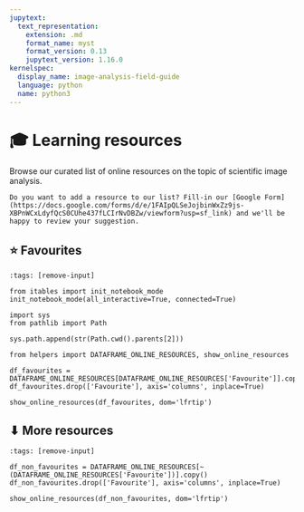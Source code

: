 ```yaml
---
jupytext:
  text_representation:
    extension: .md
    format_name: myst
    format_version: 0.13
    jupytext_version: 1.16.0
kernelspec:
  display_name: image-analysis-field-guide
  language: python
  name: python3
---
```

# 🎓 Learning resources

Browse our curated list of online resources on the topic of scientific image analysis.

```{admonition} Contribute
Do you want to add a resource to our list? Fill-in our [Google Form](https://docs.google.com/forms/d/e/1FAIpQLSeJojbinWxZz9js-XBPnWCxLdyfQcS0CUhe437fLCIrNvDBZw/viewform?usp=sf_link) and we'll be happy to review your suggestion.
```

## ⭐ Favourites

```{code-cell} ipython3
:tags: [remove-input]

from itables import init_notebook_mode
init_notebook_mode(all_interactive=True, connected=True)

import sys
from pathlib import Path

sys.path.append(str(Path.cwd().parents[2]))

from helpers import DATAFRAME_ONLINE_RESOURCES, show_online_resources

df_favourites = DATAFRAME_ONLINE_RESOURCES[DATAFRAME_ONLINE_RESOURCES['Favourite']].copy()
df_favourites.drop(['Favourite'], axis='columns', inplace=True)

show_online_resources(df_favourites, dom='lfrtip')
```

## ⬇ More resources

```{code-cell} ipython3
:tags: [remove-input]

df_non_favourites = DATAFRAME_ONLINE_RESOURCES[~(DATAFRAME_ONLINE_RESOURCES['Favourite'])].copy()
df_non_favourites.drop(['Favourite'], axis='columns', inplace=True)

show_online_resources(df_non_favourites, dom='lfrtip')
```